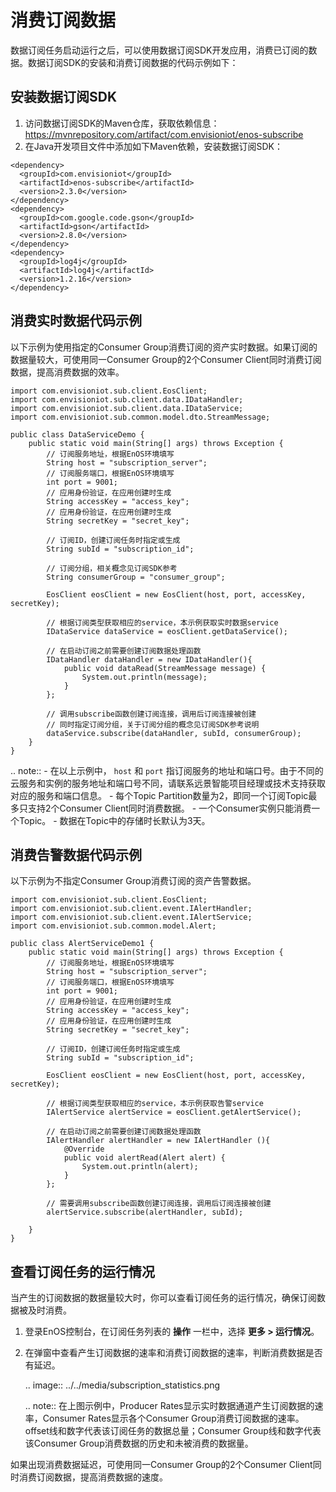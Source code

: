 # 消费订阅数据

数据订阅任务启动运行之后，可以使用数据订阅SDK开发应用，消费已订阅的数据。数据订阅SDK的安装和消费订阅数据的代码示例如下：

## 安装数据订阅SDK

1. 访问数据订阅SDK的Maven仓库，获取依赖信息：<https://mvnrepository.com/artifact/com.envisioniot/enos-subscribe>
2. 在Java开发项目文件中添加如下Maven依赖，安装数据订阅SDK：

```
<dependency>
  <groupId>com.envisioniot</groupId>
  <artifactId>enos-subscribe</artifactId>
  <version>2.3.0</version>
</dependency>
<dependency>
  <groupId>com.google.code.gson</groupId>
  <artifactId>gson</artifactId>
  <version>2.8.0</version>
</dependency>
<dependency>
  <groupId>log4j</groupId>
  <artifactId>log4j</artifactId>
  <version>1.2.16</version>
</dependency>
```



## 消费实时数据代码示例

以下示例为使用指定的Consumer Group消费订阅的资产实时数据。如果订阅的数据量较大，可使用同一Consumer Group的2个Consumer Client同时消费订阅数据，提高消费数据的效率。

```
import com.envisioniot.sub.client.EosClient;
import com.envisioniot.sub.client.data.IDataHandler;
import com.envisioniot.sub.client.data.IDataService;
import com.envisioniot.sub.common.model.dto.StreamMessage;

public class DataServiceDemo {
    public static void main(String[] args) throws Exception {
        // 订阅服务地址，根据EnOS环境填写
        String host = "subscription_server";
        // 订阅服务端口，根据EnOS环境填写
        int port = 9001;
        // 应用身份验证，在应用创建时生成
        String accessKey = "access_key";
        // 应用身份验证，在应用创建时生成
        String secretKey = "secret_key";

        // 订阅ID，创建订阅任务时指定或生成
        String subId = "subscription_id";

        // 订阅分组，相关概念见订阅SDK参考
        String consumerGroup = "consumer_group";

        EosClient eosClient = new EosClient(host, port, accessKey, secretKey);

        // 根据订阅类型获取相应的service，本示例获取实时数据service
        IDataService dataService = eosClient.getDataService();

        // 在启动订阅之前需要创建订阅数据处理函数
        IDataHandler dataHandler = new IDataHandler(){
            public void dataRead(StreamMessage message) {
                System.out.println(message);
            }
        };

        // 调用subscribe函数创建订阅连接，调用后订阅连接被创建
        // 同时指定订阅分组，关于订阅分组的概念见订阅SDK参考说明
        dataService.subscribe(dataHandler, subId, consumerGroup);
    }
}
```

.. note:: - 在以上示例中， `host` 和 `port` 指订阅服务的地址和端口号。由于不同的云服务和实例的服务地址和端口号不同，请联系远景智能项目经理或技术支持获取对应的服务和端口信息。
      - 每个Topic Partition数量为2，即同一个订阅Topic最多只支持2个Consumer Client同时消费数据。
      - 一个Consumer实例只能消费一个Topic。
      - 数据在Topic中的存储时长默认为3天。


## 消费告警数据代码示例

以下示例为不指定Consumer Group消费订阅的资产告警数据。

```
import com.envisioniot.sub.client.EosClient;
import com.envisioniot.sub.client.event.IAlertHandler;
import com.envisioniot.sub.client.event.IAlertService;
import com.envisioniot.sub.common.model.Alert;

public class AlertServiceDemo1 {
    public static void main(String[] args) throws Exception {
        // 订阅服务地址，根据EnOS环境填写
        String host = "subscription_server";
        // 订阅服务端口，根据EnOS环境填写
        int port = 9001;
        // 应用身份验证，在应用创建时生成
        String accessKey = "access_key";
        // 应用身份验证，在应用创建时生成
        String secretKey = "secret_key";

        // 订阅ID，创建订阅任务时指定或生成
        String subId = "subscription_id";

        EosClient eosClient = new EosClient(host, port, accessKey, secretKey);

        // 根据订阅类型获取相应的service，本示例获取告警service
        IAlertService alertService = eosClient.getAlertService();

        // 在启动订阅之前需要创建订阅数据处理函数
        IAlertHandler alertHandler = new IAlertHandler (){
            @Override
            public void alertRead(Alert alert) {
                System.out.println(alert);
            }
        };

        // 需要调用subscribe函数创建订阅连接，调用后订阅连接被创建
        alertService.subscribe(alertHandler, subId);

    }
}
```

## 查看订阅任务的运行情况

当产生的订阅数据的数据量较大时，你可以查看订阅任务的运行情况，确保订阅数据被及时消费。

1. 登录EnOS控制台，在订阅任务列表的 **操作** 一栏中，选择 **更多 > 运行情况**。

2. 在弹窗中查看产生订阅数据的速率和消费订阅数据的速率，判断消费数据是否有延迟。

   .. image:: ../../media/subscription_statistics.png

   .. note:: 在上图示例中，Producer Rates显示实时数据通道产生订阅数据的速率，Consumer Rates显示各个Consumer Group消费订阅数据的速率。offset线和数字代表该订阅任务的数据总量；Consumer Group线和数字代表该Consumer Group消费数据的历史和未被消费的数据量。

如果出现消费数据延迟，可使用同一Consumer Group的2个Consumer Client同时消费订阅数据，提高消费数据的速度。

<!--end-->